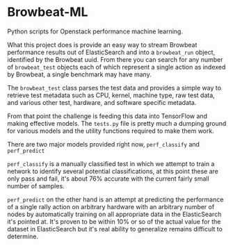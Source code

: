 # Browbeat-ML
Python scripts for Openstack performance machine learning.

What this project does is provide an easy way to stream Browbeat performance
results out of ElasticSearch and into a `browbeat_run` object, identified by
the Browbeat uuid. From there you can search for any number of `browbeat_test`
objects each of which represent a single action as indexed by Browbeat, a single
benchmark may have many.

The `browbeat_test` class parses the test data and provides a simple way to
retrieve test metadata such as CPU, kernel, machine type, raw test data, and
various other test, hardware, and software specific metadata.

From that point the challenge is feeding this data into TensorFlow and making
effective models. The `tests.py` file is pretty much a dumping ground for
various models and the utility functions required to make them work.

There are two major models provided right now, `perf_classify` and `perf_predict`

`perf_classify` is a manually classified test in which we attempt to train a network
to identify several potential classifications, at this point these are only pass
and fail, it's about 76% accurate with the current fairly small number of samples.

`perf_predict` on the other hand is an attempt at predicting the performance of
a single rally action on arbitrary hardware with an arbitrary number of nodes by
automatically training on all appropriate data in the ElasticSearch it's pointed
at. It's proven to be within 10% or so of the actual value for the dataset in
ElasticSearch but it's real ability to generalize remains difficult to determine.
